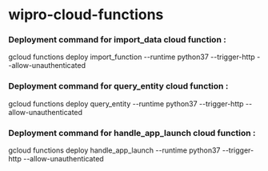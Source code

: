 # wipro-cloud-functions

### Deployment command for import_data cloud function : 

 gcloud functions deploy import_function --runtime python37 --trigger-http --allow-unauthenticated

### Deployment command for query_entity cloud function : 

 gcloud functions deploy query_entity --runtime python37 --trigger-http --allow-unauthenticated

### Deployment command for handle_app_launch cloud function : 

 gcloud functions deploy handle_app_launch --runtime python37 --trigger-http --allow-unauthenticated